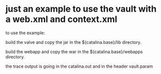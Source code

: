 # just an example to use the vault with a web.xml and context.xml
to use the example:

build the valve and copy the jar in the ${catalina.base}/lib directory.

build the webapp and copy the war in the ${catalina.base}/webapps directory.

the trace output is going in the catalina.out and in the header vault.param
